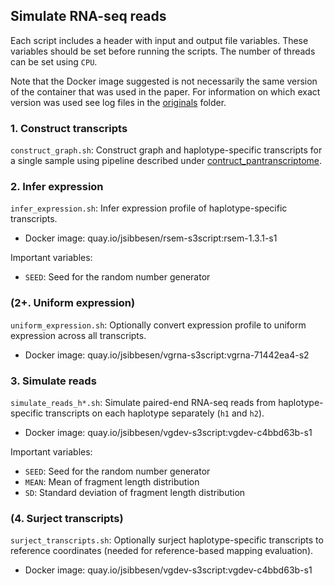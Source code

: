 ## Simulate RNA-seq reads

Each script includes a header with input and output file variables. These variables should be set before running the scripts. The number of threads can be set using `CPU`. 

Note that the Docker image suggested is not necessarily the same version of the container that was used in the paper. For information on which exact version was used see log files in the [originals](https://github.com/jonassibbesen/vgrna-project-paper/tree/main/originals) folder. 



### 1. Construct transcripts

`construct_graph.sh`: Construct graph and haplotype-specific transcripts for a single sample using pipeline described under [contruct_pantranscriptome](https://github.com/jonassibbesen/vgrna-project-paper/tree/main/contruct_pantranscriptome).



### 2. Infer expression

`infer_expression.sh`: Infer expression profile of haplotype-specific transcripts.

* Docker image: quay.io/jsibbesen/rsem-s3script:rsem-1.3.1-s1

Important variables:

* `SEED`: Seed for the random number generator



### (2+. Uniform expression)

`uniform_expression.sh`: Optionally convert expression profile to uniform expression across all transcripts.

* Docker image: quay.io/jsibbesen/vgrna-s3script:vgrna-71442ea4-s2



### 3. Simulate reads

`simulate_reads_h*.sh`: Simulate paired-end RNA-seq reads from haplotype-specific transcripts on each haplotype separately (`h1` and `h2`).

* Docker image: quay.io/jsibbesen/vgdev-s3script:vgdev-c4bbd63b-s1

Important variables:

* `SEED`: Seed for the random number generator
* `MEAN`: Mean of fragment length distribution
* `SD`: Standard deviation of fragment length distribution



### (4. Surject transcripts)

`surject_transcripts.sh`: Optionally surject haplotype-specific transcripts to reference coordinates (needed for reference-based mapping evaluation).

* Docker image: quay.io/jsibbesen/vgdev-s3script:vgdev-c4bbd63b-s1